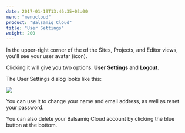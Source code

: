 ```yaml
---
date: 2017-01-19T13:46:35+02:00
menu: "menucloud"
product: "Balsamiq Cloud"
title: "User Settings"
weight: 200
---
```


In the upper-right corner of the of the Sites, Projects, and Editor views, you'll see your user avatar (icon). 

Clicking it will give you two options: **User Settings** and **Logout**.

The User Settings dialog looks like this:

![](//media.balsamiq.com/img/support/docs/cloud/user-settings.png)

You can use it to change your name and email address, as well as reset your password.

You can also delete your Balsamiq Cloud account by clicking the blue button at the bottom.

